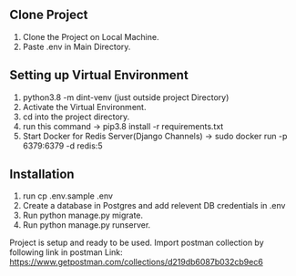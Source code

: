 
## Clone Project
1. Clone the Project on Local Machine.
2. Paste .env in Main Directory.


## Setting up Virtual Environment
1. python3.8 -m dint-venv (just outside project Directory)
2. Activate the Virtual Environment.
3. cd into the project directory.
4. run this command -> pip3.8 install -r requirements.txt
5. Start Docker for Redis Server(Django Channels) -> sudo docker run -p 6379:6379 -d redis:5


## Installation
1. run cp .env.sample .env
2. Create a database in Postgres and add relevent DB credentials in .env
3. Run python manage.py migrate.
4. Run python manage.py runserver.

Project is setup and ready to be used. 
Import postman collection by following link in postman
Link: https://www.getpostman.com/collections/d219db6087b032cb9ec6
